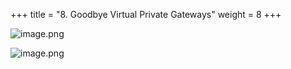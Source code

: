 +++
title = "8. Goodbye Virtual Private Gateways"
weight = 8
+++


![image.png](/images/008-viii-clean-it-up/40-683842-image.png)


![image.png](/images/008-viii-clean-it-up/40-688911-image.png)


